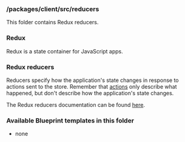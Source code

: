 ### /packages/client/src/reducers

This folder contains Redux reducers.

### Redux

Redux is a state container for JavaScript apps.

### Redux reducers

Reducers specify how the application's state changes in response to actions sent to the store. Remember that [actions](https://redux.js.org/basics/actions) only describe what happened, but don't describe how the application's state changes.

The Redux reducers documentation can be found [here](https://redux.js.org/basics/reducers).

### Available Blueprint templates in this folder

- none
